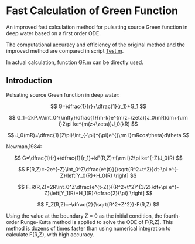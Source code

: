 # Fast Calculation of Green Function
An  improved fast calculation method for pulsating source Green function in deep water based on a first order ODE.

The computational accuracy and efficiency of the original method and the improved method are compared in script [Test.m](https://github.com/zhanke97/Fast-Calculation-of-Green-Function/blob/main/Test.m).

In actual calculation, function [GF.m](https://github.com/zhanke97/Fast-Calculation-of-Green-Function/blob/main/GF.m) can be directly used.

## Introduction

Pulsating source Green function in deep water:

$$
G=\dfrac{1}{r}+\dfrac{1}{r_1}+G_1
$$

$$
G_1=2kP.V.\int_0^{\infty}\dfrac{1}{m-k}e^{m(z+\zeta)}J_0(mR)dm+{\rm i}2\pi ke^{m(z+\zeta)}J_0(kR)
$$

$$
J_0(mR)=\dfrac{1}{2\pi}\int_{-\pi}^{\pi}e^{{\rm i}mRcos\theta}d\theta
$$

Newman,1984:

$$
G=\dfrac{1}{r}+\dfrac{1}{r_1}+kF(R,Z)+{\rm i}2\pi ke^{-Z}J_0(R)
$$

$$
F(R,Z)=-2e^{-Z}\int_0^Z\dfrac{e^{t}}{\sqrt{R^2+t^2}}dt-\pi e^{-Z}\left[Y_0(R)+H_0(R) \right]
$$

$$
F_R(R,Z)=2R\int_0^Z\dfrac{e^{t-Z}}{(R^2+t^2)^{3/2}}dt+\pi e^{-Z}\left[Y_1(R)+H_1(R)-\dfrac{2}{\pi} \right]
$$

$$
F_Z(R,Z)=-\dfrac{2}{\sqrt{R^2+Z^2}}-F(R,Z)
$$

Using the value at the boundary Z = 0 as the initial condition, the fourth-order Runge-Kutta method is applied to solve the ODE of F(R,Z). This method is dozens of times faster than using numerical integration to calculate F(R,Z),  with high accuracy.

